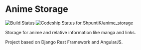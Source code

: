 Anime Storage
=============
[![Build Status](https://travis-ci.org/ShpuntiK/anime_storage.svg?branch=master)](https://travis-ci.org/ShpuntiK/anime_storage)
[![Codeship Status for ShpuntiK/anime_storage](https://www.codeship.io/projects/70304a40-3863-0132-c37b-6a023c1e0863/status)](https://www.codeship.io/projects/41993)

Storage for anime and relative information like manga and links.

Project based on Django Rest Framework and AngularJS.
